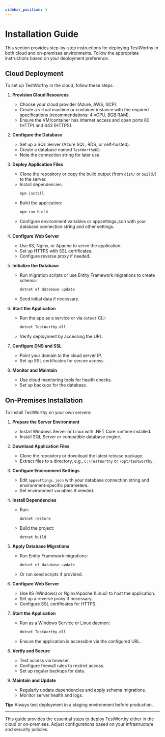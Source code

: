 ```yaml
---
sidebar_position: 4
---
```


# Installation Guide

This section provides step-by-step instructions for deploying TestWorthy in both cloud and on-premises environments. Follow the appropriate instructions based on your deployment preference.

## Cloud Deployment

To set up TestWorthy in the cloud, follow these steps:

1. **Provision Cloud Resources**  
   - Choose your cloud provider (Azure, AWS, GCP).  
   - Create a virtual machine or container instance with the required specifications (recommendations: 4 vCPU, 8GB RAM).  
   - Ensure the VM/container has internet access and open ports 80 (HTTP) and 443 (HTTPS).

2. **Configure the Database**  
   - Set up a SQL Server (Azure SQL, RDS, or self-hosted).  
   - Create a database named `TestWorthyDB`.  
   - Note the connection string for later use.

3. **Deploy Application Files**  
   - Clone the repository or copy the build output (from `dist/` or `build/`) to the server.  
   - Install dependencies:  
     ```bash
     npm install
     ```  
   - Build the application:  
     ```bash
     npm run build
     ```  
   - Configure environment variables or appsettings.json with your database connection string and other settings.

4. **Configure Web Server**  
   - Use IIS, Nginx, or Apache to serve the application.  
   - Set up HTTPS with SSL certificates.  
   - Configure reverse proxy if needed.

5. **Initialize the Database**  
   - Run migration scripts or use Entity Framework migrations to create schema:  
     ```bash
     dotnet ef database update
     ```  
   - Seed initial data if necessary.

6. **Start the Application**  
   - Run the app as a service or via `dotnet` CLI:  
     ```bash
     dotnet TestWorthy.dll
     ```  
   - Verify deployment by accessing the URL.

7. **Configure DNS and SSL**  
   - Point your domain to the cloud server IP.  
   - Set up SSL certificates for secure access.

8. **Monitor and Maintain**  
   - Use cloud monitoring tools for health checks.  
   - Set up backups for the database.

## On-Premises Installation

To install TestWorthy on your own servers:

1. **Prepare the Server Environment**  
   - Install Windows Server or Linux with .NET Core runtime installed.  
   - Install SQL Server or compatible database engine.

2. **Download Application Files**  
   - Clone the repository or download the latest release package.  
   - Extract files to a directory, e.g., `C:\TestWorthy` or `/opt/testworthy`.

3. **Configure Environment Settings**  
   - Edit `appsettings.json` with your database connection string and environment-specific parameters.  
   - Set environment variables if needed.

4. **Install Dependencies**  
   - Run:  
     ```bash
     dotnet restore
     ```  
   - Build the project:  
     ```bash
     dotnet build
     ```

5. **Apply Database Migrations**  
   - Run Entity Framework migrations:  
     ```bash
     dotnet ef database update
     ```  
   - Or run seed scripts if provided.

6. **Configure Web Server**  
   - Use IIS (Windows) or Nginx/Apache (Linux) to host the application.  
   - Set up a reverse proxy if necessary.  
   - Configure SSL certificates for HTTPS.

7. **Start the Application**  
   - Run as a Windows Service or Linux daemon:  
     ```bash
     dotnet TestWorthy.dll
     ```  
   - Ensure the application is accessible via the configured URL.

8. **Verify and Secure**  
   - Test access via browser.  
   - Configure firewall rules to restrict access.  
   - Set up regular backups for data.

9. **Maintain and Update**  
   - Regularly update dependencies and apply schema migrations.  
   - Monitor server health and logs.

**Tip:** Always test deployment in a staging environment before production.

---

This guide provides the essential steps to deploy TestWorthy either in the cloud or on-premises. Adjust configurations based on your infrastructure and security policies.